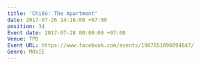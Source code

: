 ```yaml
---
title: 'Chiếu: The Apartment'
date: 2017-07-26 14:16:00 +07:00
position: 34
Event date: 2017-07-28 00:00:00 +07:00
Venue: TPD
Event URL: https://www.facebook.com/events/1907851896094847/
Genre: MOVIE
---
```


